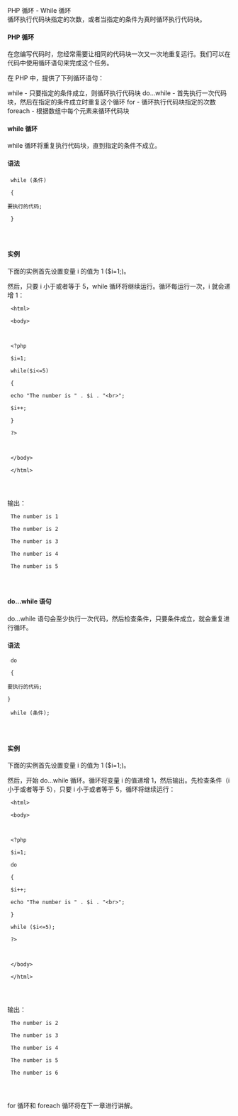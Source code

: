  PHP 循环 - While 循环  
循环执行代码块指定的次数，或者当指定的条件为真时循环执行代码块。

 

#### PHP 循环

 在您编写代码时，您经常需要让相同的代码块一次又一次地重复运行。我们可以在代码中使用循环语句来完成这个任务。

 在 PHP 中，提供了下列循环语句：

 
 while - 只要指定的条件成立，则循环执行代码块
  do...while - 首先执行一次代码块，然后在指定的条件成立时重复这个循环
  for - 循环执行代码块指定的次数
  foreach - 根据数组中每个元素来循环代码块
 


#### while 循环

 while 循环将重复执行代码块，直到指定的条件不成立。

 
#### 语法

 
```
 while (条件)

 {

要执行的代码;

 } 




```
 
#### 实例

 下面的实例首先设置变量 i 的值为 1 ($i=1;)。

 然后，只要 i 小于或者等于 5，while 循环将继续运行。循环每运行一次，i 就会递增 1：

 
```
 <html>

 <body>



 <?php

 $i=1;

 while($i<=5)

 {

 echo "The number is " . $i . "<br>";

 $i++;

 }

 ?>



 </body>

 </html> 




```
 输出：

 
```
 The number is 1

 The number is 2

 The number is 3

 The number is 4

 The number is 5 




```
 



#### do...while 语句

 do...while 语句会至少执行一次代码，然后检查条件，只要条件成立，就会重复进行循环。

 
#### 语法

 
```
 do

 {

要执行的代码;

}

 while (条件); 




```
 
#### 实例

 下面的实例首先设置变量 i 的值为 1 ($i=1;)。

 然后，开始 do...while 循环。循环将变量 i 的值递增 1，然后输出。先检查条件（i 小于或者等于 5），只要 i 小于或者等于 5，循环将继续运行：

 
```
 <html>

 <body>



 <?php

 $i=1;

 do

 {

 $i++;

 echo "The number is " . $i . "<br>";

 }

 while ($i<=5);

 ?>



 </body>

 </html> 




```
 输出：

 
```
 The number is 2

 The number is 3

 The number is 4

 The number is 5

 The number is 6 




```
 for 循环和 foreach 循环将在下一章进行讲解。

 

